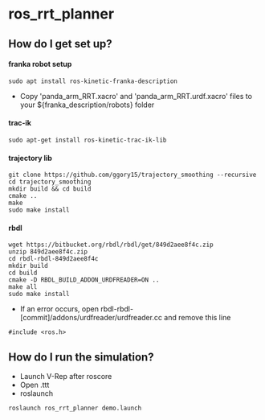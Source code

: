 # ros_rrt_planner


## How do I get set up?

#### franka robot setup
```
sudo apt install ros-kinetic-franka-description
```
* Copy 'panda_arm_RRT.xacro' and 'panda_arm_RRT.urdf.xacro' files to your ${franka_description/robots} folder


#### trac-ik
``` 
sudo apt-get install ros-kinetic-trac-ik-lib
```


#### trajectory lib
```
git clone https://github.com/ggory15/trajectory_smoothing --recursive
cd trajectory_smoothing
mkdir build && cd build
cmake ..
make
sudo make install
```


#### rbdl
```
wget https://bitbucket.org/rbdl/rbdl/get/849d2aee8f4c.zip
unzip 849d2aee8f4c.zip
cd rbdl-rbdl-849d2aee8f4c
mkdir build
cd build
cmake -D RBDL_BUILD_ADDON_URDFREADER=ON ..
make all
sudo make install
```

* If an error occurs, open rbdl-rbdl-[commit]/addons/urdfreader/urdfreader.cc and remove this line
```
#include <ros.h>
```


## How do I run the simulation?

* Launch V-Rep after roscore
* Open .ttt
* roslaunch
```
roslaunch ros_rrt_planner demo.launch
```
